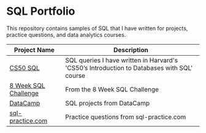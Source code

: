 # SQL Portfolio

This repository contains samples of SQL that I have written for projects, practice questions, and data analytics courses.

| Project Name    | Description |
| -------- | ------- |
| [CS50 SQL](https://github.com/luwoon/SQL/tree/main/CS50%20SQL) | SQL queries I have written in Harvard's 'CS50’s Introduction to Databases with SQL' course |
| [8 Week SQL Challenge](https://github.com/luwoon/SQL/tree/main/8%20Week%20SQL%20Challenge) | From the 8 Week SQL Challenge |
| [DataCamp](https://github.com/luwoon/SQL/tree/main/DataCamp) | SQL projects from DataCamp |
| [sql-practice.com](https://github.com/luwoon/SQL/tree/main/sql-practice.com) | Practice questions from sql-practice.com |
